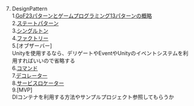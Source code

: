 7. DesignPattern   
    1.[GoF23パターンとゲームプログラミング13パターンの概略](1_All.md)   
    2.[ステートパターン](2_State.md)   
    3.[シングルトン](3_Singleton.md)  
    4.[ファクトリー](4_Factory.md)   
    5.[オブザーバー]  
    Unityを使用するなら、デリゲートやEventやUnityのイベントシステムを利用すればいいので省略する   
    6.[コマンド](6_Command.md)  
    7.[デコレーター](7_Decorator.md)  
    8.[サービスロケーター](8_ServiceLocator.md)  
    9.[MVP]  
    DIコンテナを利用する方法やサンプルプロジェクト参照してもらうか
